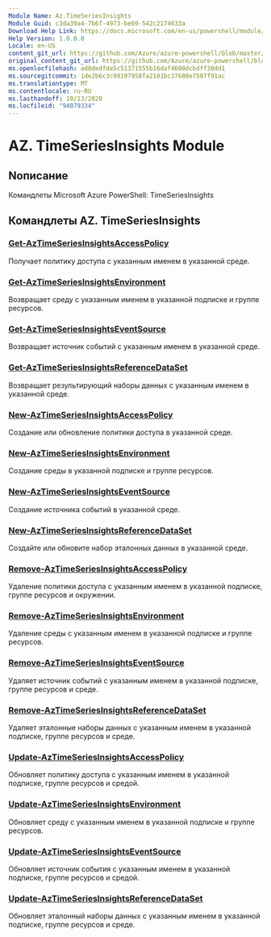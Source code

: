 ```yaml
---
Module Name: Az.TimeSeriesInsights
Module Guid: c3da39a4-7b6f-4973-be69-542c2174633a
Download Help Link: https://docs.microsoft.com/en-us/powershell/module/az.timeseriesinsights
Help Version: 1.0.0.0
Locale: en-US
content_git_url: https://github.com/Azure/azure-powershell/blob/master/src/TimeSeriesInsights/help/Az.TimeSeriesInsights.md
original_content_git_url: https://github.com/Azure/azure-powershell/blob/master/src/TimeSeriesInsights/help/Az.TimeSeriesInsights.md
ms.openlocfilehash: ad8dedfde5c51371555b16daf4600dcbdff30dd1
ms.sourcegitcommit: 1de2b6c3c99197958fa2101bc37680e7507f91ac
ms.translationtype: MT
ms.contentlocale: ru-RU
ms.lasthandoff: 10/13/2020
ms.locfileid: "94079334"
---
```

# AZ. TimeSeriesInsights Module
## Nописание
Командлеты Microsoft Azure PowerShell: TimeSeriesInsights

## Командлеты AZ. TimeSeriesInsights
### [Get-AzTimeSeriesInsightsAccessPolicy](Get-AzTimeSeriesInsightsAccessPolicy.md)
Получает политику доступа с указанным именем в указанной среде.

### [Get-AzTimeSeriesInsightsEnvironment](Get-AzTimeSeriesInsightsEnvironment.md)
Возвращает среду с указанным именем в указанной подписке и группе ресурсов.

### [Get-AzTimeSeriesInsightsEventSource](Get-AzTimeSeriesInsightsEventSource.md)
Возвращает источник событий с указанным именем в указанной среде.

### [Get-AzTimeSeriesInsightsReferenceDataSet](Get-AzTimeSeriesInsightsReferenceDataSet.md)
Возвращает результирующий наборы данных с указанным именем в указанной среде.

### [New-AzTimeSeriesInsightsAccessPolicy](New-AzTimeSeriesInsightsAccessPolicy.md)
Создание или обновление политики доступа в указанной среде.

### [New-AzTimeSeriesInsightsEnvironment](New-AzTimeSeriesInsightsEnvironment.md)
Создание среды в указанной подписке и группе ресурсов.

### [New-AzTimeSeriesInsightsEventSource](New-AzTimeSeriesInsightsEventSource.md)
Создание источника событий в указанной среде.

### [New-AzTimeSeriesInsightsReferenceDataSet](New-AzTimeSeriesInsightsReferenceDataSet.md)
Создайте или обновите набор эталонных данных в указанной среде.

### [Remove-AzTimeSeriesInsightsAccessPolicy](Remove-AzTimeSeriesInsightsAccessPolicy.md)
Удаление политики доступа с указанным именем в указанной подписке, группе ресурсов и окружении.

### [Remove-AzTimeSeriesInsightsEnvironment](Remove-AzTimeSeriesInsightsEnvironment.md)
Удаление среды с указанным именем в указанной подписке и группе ресурсов.

### [Remove-AzTimeSeriesInsightsEventSource](Remove-AzTimeSeriesInsightsEventSource.md)
Удаляет источник событий с указанным именем в указанной подписке, группе ресурсов и среде.

### [Remove-AzTimeSeriesInsightsReferenceDataSet](Remove-AzTimeSeriesInsightsReferenceDataSet.md)
Удаляет эталонные наборы данных с указанным именем в указанной подписке, группе ресурсов и среде.

### [Update-AzTimeSeriesInsightsAccessPolicy](Update-AzTimeSeriesInsightsAccessPolicy.md)
Обновляет политику доступа с указанным именем в указанной подписке, группе ресурсов и средой.

### [Update-AzTimeSeriesInsightsEnvironment](Update-AzTimeSeriesInsightsEnvironment.md)
Обновляет среду с указанным именем в указанной подписке и группе ресурсов.

### [Update-AzTimeSeriesInsightsEventSource](Update-AzTimeSeriesInsightsEventSource.md)
Обновляет источник события с указанным именем в указанной подписке, группе ресурсов и средой.

### [Update-AzTimeSeriesInsightsReferenceDataSet](Update-AzTimeSeriesInsightsReferenceDataSet.md)
Обновляет эталонный наборы данных с указанным именем в указанной подписке, группе ресурсов и среде.

